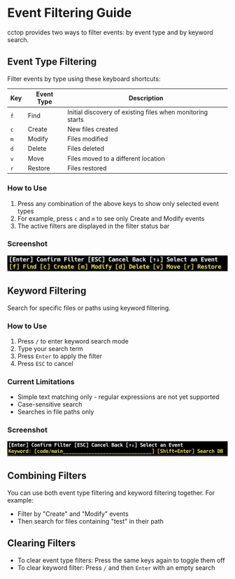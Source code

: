 # Event Filtering Guide

cctop provides two ways to filter events: by event type and by keyword search.

## Event Type Filtering

Filter events by type using these keyboard shortcuts:

| Key | Event Type | Description |
|-----|------------|-------------|
| `f` | Find | Initial discovery of existing files when monitoring starts |
| `c` | Create | New files created |
| `m` | Modify | Files modified |
| `d` | Delete | Files deleted |
| `v` | Move | Files moved to a different location |
| `r` | Restore | Files restored |

### How to Use

1. Press any combination of the above keys to show only selected event types
2. For example, press `c` and `m` to see only Create and Modify events
3. The active filters are displayed in the filter status bar

### Screenshot

<div align="center">
    <img src="screenshots/event-type-filter.png" alt="Event type filtering example" width="800">
</div>

## Keyword Filtering

Search for specific files or paths using keyword filtering.

### How to Use

1. Press `/` to enter keyword search mode
2. Type your search term
3. Press `Enter` to apply the filter
4. Press `ESC` to cancel

### Current Limitations

- Simple text matching only - regular expressions are not yet supported
- Case-sensitive search
- Searches in file paths only

### Screenshot

<div align="center">
    <img src="screenshots/keyword-filter.png" alt="Keyword filtering example" width="800">
</div>

## Combining Filters

You can use both event type filtering and keyword filtering together. For example:
- Filter by "Create" and "Modify" events
- Then search for files containing "test" in their path

## Clearing Filters

- To clear event type filters: Press the same keys again to toggle them off
- To clear keyword filter: Press `/` and then `Enter` with an empty search